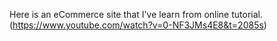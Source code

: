 Here is an eCommerce site that I've learn from online tutorial. (https://www.youtube.com/watch?v=0-NF3JMs4E8&t=2085s)
